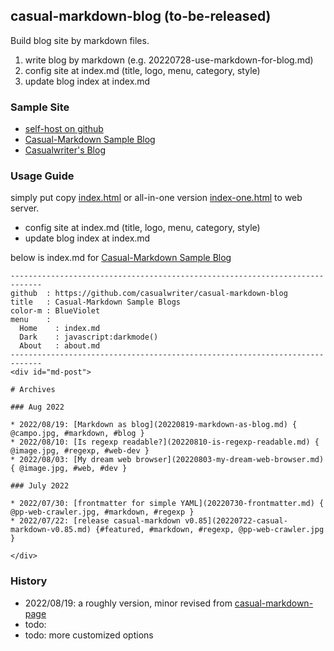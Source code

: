## casual-markdown-blog (to-be-released)

Build blog site by markdown files. 

1. write blog by markdown (e.g. 20220728-use-markdown-for-blog.md)
2. config site at index.md (title, logo, menu, category, style)
3. update blog index at index.md

### Sample Site 

* [self-host on github](https://raw.githack.com/casualwriter/casual-markdown-blog/main/source/index.html)
* [Casual-Markdown Sample Blog](https://casualwriter.github.io/casual-markdown/blog)
* [Casualwriter's Blog](https://casualwriter.github.io/blog)

### Usage Guide

simply put copy [index.html](https://github.com/casualwriter/casual-markdown-page/blob/main/source/index.html) 
or all-in-one version [index-one.html](https://github.com/casualwriter/casual-markdown-page/blob/main/source/index-one.html) 
to web server. 

* config site at index.md (title, logo, menu, category, style)
* update blog index at index.md
                                          
below is index.md for [Casual-Markdown Sample Blog](./blog)
 
~~~  
-----------------------------------------------------------------------------
github  : https://github.com/casualwriter/casual-markdown-blog
title   : Casual-Markdown Sample Blogs 
color-m : BlueViolet
menu    : 
  Home    : index.md
  Dark    : javascript:darkmode()
  About   : about.md
-----------------------------------------------------------------------------
<div id="md-post">

# Archives
   
### Aug 2022
                    
* 2022/08/19: [Markdown as blog](20220819-markdown-as-blog.md) { @campo.jpg, #markdown, #blog }
* 2022/08/10: [Is regexp readable?](20220810-is-regexp-readable.md) { @image.jpg, #regexp, #web-dev }
* 2022/08/03: [My dream web browser](20220803-my-dream-web-browser.md) { @image.jpg, #web, #dev }

### July 2022
                    
* 2022/07/30: [frontmatter for simple YAML](20220730-frontmatter.md) { @pp-web-crawler.jpg, #markdown, #regexp }
* 2022/07/22: [release casual-markdown v0.85](20220722-casual-markdown-v0.85.md) {#featured, #markdown, #regexp, @pp-web-crawler.jpg }

</div>
~~~ 


### History

* 2022/08/19: a roughly version, minor revised from [casual-markdown-page](https://github.com/casualwriter/casual-markdown-page)
* todo: 
* todo: more customized options
 
